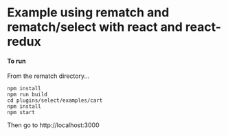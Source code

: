 # Example using rematch and rematch/select with react and react-redux

#### To run
From the rematch directory...
```
npm install
npm run build
cd plugins/select/examples/cart
npm install
npm start
```
Then go to http://localhost:3000
